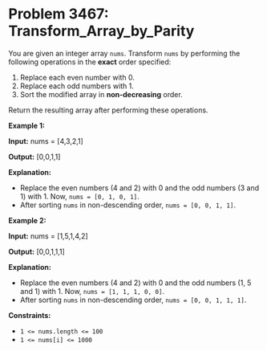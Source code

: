 # Problem 3467: Transform_Array_by_Parity

You are given an integer array `nums`. Transform `nums` by performing the following operations in the **exact** order specified:

1. Replace each even number with 0.
2. Replace each odd numbers with 1.
3. Sort the modified array in **non-decreasing** order.

Return the resulting array after performing these operations.

**Example 1:**

**Input:** nums = [4,3,2,1]

**Output:** [0,0,1,1]

**Explanation:**

* Replace the even numbers (4 and 2) with 0 and the odd numbers (3 and 1) with 1. Now, `nums = [0, 1, 0, 1]`.
* After sorting `nums` in non-descending order, `nums = [0, 0, 1, 1]`.

**Example 2:**

**Input:** nums = [1,5,1,4,2]

**Output:** [0,0,1,1,1]

**Explanation:**

* Replace the even numbers (4 and 2) with 0 and the odd numbers (1, 5 and 1) with 1. Now, `nums = [1, 1, 1, 0, 0]`.
* After sorting `nums` in non-descending order, `nums = [0, 0, 1, 1, 1]`.

**Constraints:**

* `1 <= nums.length <= 100`
* `1 <= nums[i] <= 1000`
